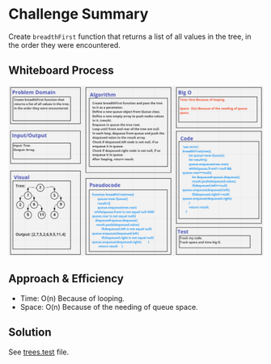 # Challenge Summary
Create `breadthFirst` function that returns a list of all values in the tree, in the order they were encountered.

## Whiteboard Process

![](./breadthFirstTree.PNG)

## Approach & Efficiency
- Time: O(n) Because of looping.
- Space:  O(n) Because of the needing of queue space.

## Solution
See [trees.test](./__tests__/trees.test.js) file.

